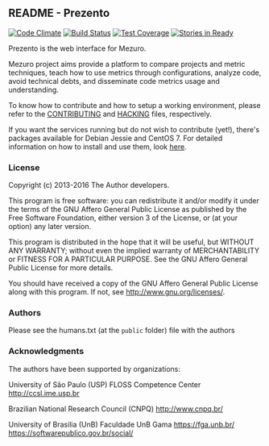 ## README - Prezento

[![Code Climate](https://codeclimate.com/github/mezuro/prezento/badges/gpa.svg)](https://codeclimate.com/github/mezuro/prezento) [![Build Status](https://travis-ci.org/mezuro/prezento.svg?branch=master)](https://travis-ci.org/mezuro/prezento) [![Test Coverage](https://codeclimate.com/github/mezuro/prezento/badges/coverage.svg)](https://codeclimate.com/github/mezuro/prezento/coverage) [![Stories in Ready](https://badge.waffle.io/mezuro/prezento.svg?label=ready&title=Ready)](http://waffle.io/mezuro/prezento)

Prezento is the web interface for Mezuro.

Mezuro project aims provide a platform to compare projects and metric techniques, teach how to use metrics through configurations, analyze code, avoid technical debts, and disseminate code metrics usage and understanding.

To know how to contribute and how to setup a working environment, please refer to the [CONTRIBUTING](CONTRIBUTING.md) and [HACKING](HACKING.md) files, respectively.

If you want the services running but do not wish to contribute (yet!), there's packages available for Debian Jessie and CentOS 7. For detailed information on how to install and use them, look [here](http://mezuro.github.io/installation/).

### License

Copyright (c) 2013-2016 The Author developers.

This program is free software: you can redistribute it and/or modify
it under the terms of the GNU Affero General Public License as published by
the Free Software Foundation, either version 3 of the License, or
(at your option) any later version.

This program is distributed in the hope that it will be useful,
but WITHOUT ANY WARRANTY; without even the implied warranty of
MERCHANTABILITY or FITNESS FOR A PARTICULAR PURPOSE.  See the
GNU Affero General Public License for more details.

You should have received a copy of the GNU Affero General Public License
along with this program.  If not, see <http://www.gnu.org/licenses/>.

### Authors

Please see the humans.txt (at the `public` folder) file with the authors

### Acknowledgments

The authors have been supported by organizations:

University of São Paulo (USP)
FLOSS Competence Center
http://ccsl.ime.usp.br

Brazilian National Research Council (CNPQ)
http://www.cnpq.br/

University of Brasilia (UnB)
Faculdade UnB Gama
https://fga.unb.br/
https://softwarepublico.gov.br/social/
